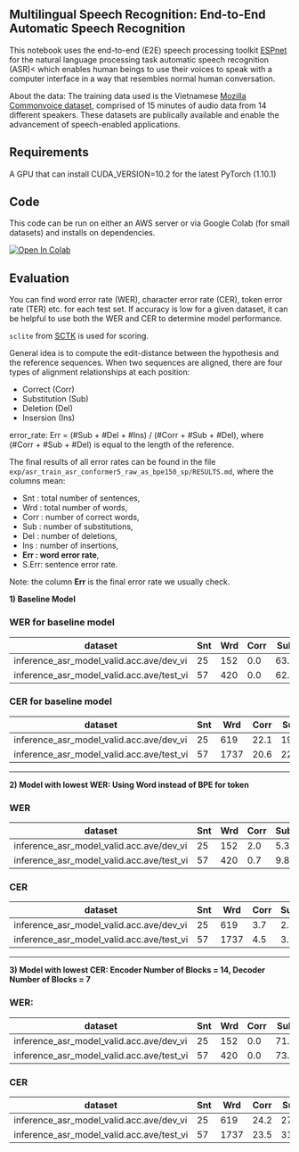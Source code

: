 ## Multilingual Speech Recognition: End-to-End Automatic Speech Recognition
This notebook uses the end-to-end (E2E) speech processing toolkit [ESPnet](https://github.com/espnet/espnet) for the natural language processing task automatic speech recognition (ASR)< which enables human beings to use their voices to speak with a computer interface in a way that resembles normal human conversation.<br>

About the data: The training data used is the Vietnamese [Mozilla Commonvoice dataset](https://commonvoice.mozilla.org/en/datasets), comprised of 15 minutes of audio data from 14 different speakers. These datasets are publically available and enable the advancement of speech-enabled applications. 

## Requirements
A GPU that can install CUDA_VERSION=10.2 for the latest PyTorch (1.10.1)

## Code
This code can be run on either an AWS server or via Google Colab (for small datasets) and installs on dependencies. 

[![Open In Colab](https://colab.research.google.com/assets/colab-badge.svg)](https://colab.research.google.com/drive/1f0vRkvWROCbvkop4yOpkuulBiY24_q0h?usp=sharing)

## Evaluation
You can find word error rate (WER), character error rate (CER), token error rate (TER) etc. for each test set. If accuracy is low for a given dataset, it can be helpful to use both the WER and CER to determine model performance. 

`sclite` from [SCTK](https://github.com/usnistgov/SCTK) is used for scoring.

General idea is to compute the edit-distance between the hypothesis and the reference sequences. When two sequences are aligned, there are four types of alignment relationships at each position:
* Correct (Corr)
* Substitution (Sub)
* Deletion (Del)
* Insersion (Ins)

error_rate: Err = (#Sub + #Del + #Ins) / (#Corr + #Sub + #Del), where (#Corr + #Sub + #Del) is equal to the length of the reference.

The final results of all error rates can be found in the file `exp/asr_train_asr_conformer5_raw_as_bpe150_sp/RESULTS.md`, where the columns mean:
 - Snt  : total number of sentences,
 - Wrd : total number of words, 
 - Corr : number of correct words,
 - Sub  : number of substitutions,
 - Del : number of deletions,
 - Ins : number of insertions,
 - **Err : word error rate**,
 - S.Err: sentence error rate.

Note: the column **Err** is the final error rate we usually check.

**1) Baseline Model**
### WER for baseline model 

|dataset|Snt|Wrd|Corr|Sub|Del|Ins|Err|S.Err|
|---|---|---|---|---|---|---|---|---|
|inference_asr_model_valid.acc.ave/dev_vi|25|152|0.0|63.2|36.8|0.0|100.0|100.0|
|inference_asr_model_valid.acc.ave/test_vi|57|420|0.0|62.1|37.9|3.6|103.6|100.0|

### CER for baseline model 

|dataset|Snt|Wrd|Corr|Sub|Del|Ins|Err|S.Err|
|---|---|---|---|---|---|---|---|---|
|inference_asr_model_valid.acc.ave/dev_vi|25|619|22.1|19.9|58.0|0.5|78.4|100.0|
|inference_asr_model_valid.acc.ave/test_vi|57|1737|20.6|22.9|56.6|1.2|80.7|100.0|
--------------------------------------------------------------------------------------------
**2) Model with lowest WER: Using Word instead of BPE for token**

### WER

|dataset|Snt|Wrd|Corr|Sub|Del|Ins|Err|S.Err|
|---|---|---|---|---|---|---|---|---|
|inference_asr_model_valid.acc.ave/dev_vi|25|152|2.0|5.3|92.8|0.0|98.0|100.0|
|inference_asr_model_valid.acc.ave/test_vi|57|420|0.7|9.8|89.5|0.0|99.3|100.0|

### CER

|dataset|Snt|Wrd|Corr|Sub|Del|Ins|Err|S.Err|
|---|---|---|---|---|---|---|---|---|
|inference_asr_model_valid.acc.ave/dev_vi|25|619|3.7|2.3|94.0|0.0|96.3|100.0|
|inference_asr_model_valid.acc.ave/test_vi|57|1737|4.5|3.9|91.5|0.3|95.7|100.0|

--------------------------------------------------------------------------------------------
**3) Model with lowest CER: Encoder Number of Blocks = 14, Decoder Number of Blocks = 7**
### WER: 

|dataset|Snt|Wrd|Corr|Sub|Del|Ins|Err|S.Err|
|---|---|---|---|---|---|---|---|---|
|inference_asr_model_valid.acc.ave/dev_vi|25|152|0.0|71.7|28.3|0.7|100.7|100.0|
|inference_asr_model_valid.acc.ave/test_vi|57|420|0.0|73.3|26.7|4.3|104.3|100.0|

### CER

|dataset|Snt|Wrd|Corr|Sub|Del|Ins|Err|S.Err|
|---|---|---|---|---|---|---|---|---|
|inference_asr_model_valid.acc.ave/dev_vi|25|619|24.2|27.0|48.8|0.8|76.6|100.0|
|inference_asr_model_valid.acc.ave/test_vi|57|1737|23.5|31.0|45.5|2.0|78.5|100.0|
